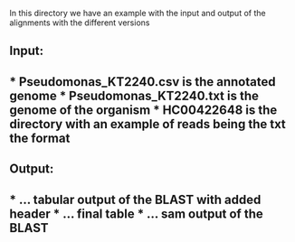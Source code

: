 In this directory we have an example with the input and output of the alignments with the different versions
<h2>Input:<h2>
 * Pseudomonas_KT2240.csv is the annotated genome
 * Pseudomonas_KT2240.txt is the genome of the organism
 * HC00422648 is the directory with an example of reads being the txt the format

<h2>Output:<h2>
 * ... tabular output of the BLAST with added header
 * ... final table
 * ... sam output of the BLAST
